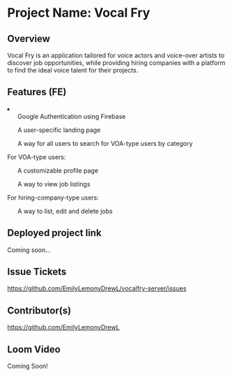 # Project Name: Vocal Fry
## Overview
<p>Vocal Fry is an application tailored for voice actors and voice-over artists to discover job opportunities, while providing hiring companies with a platform to find the ideal voice talent for their projects.</p>

## Features (FE)
<li>
  <ul>Google Authentication using Firebase</ul>
  <ul>A user-specific landing page</ul>
  <ul>A way for all users to search for VOA-type users by category</ul>
  <p>For VOA-type users:</p>
  <ul>A customizable profile page</ul>
  <ul>A way to view job listings</ul>
  <p>For hiring-company-type users:</p>
  <ul>A way to list, edit and delete jobs</ul>
</li>

## Deployed project link
<p>Coming soon...</p>

## Issue Tickets
https://github.com/EmilyLemonyDrewL/vocalfry-server/issues

## Contributor(s)
https://github.com/EmilyLemonyDrewL

## Loom Video
Coming Soon!

